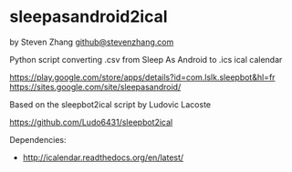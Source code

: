sleepasandroid2ical
=============
by Steven Zhang <github@stevenzhang.com>

Python script converting .csv from Sleep As Android to .ics ical calendar


https://play.google.com/store/apps/details?id=com.lslk.sleepbot&hl=fr
https://sites.google.com/site/sleepasandroid/

Based on the sleepbot2ical script by Ludovic Lacoste

https://github.com/Ludo6431/sleepbot2ical

Dependencies:
* http://icalendar.readthedocs.org/en/latest/
